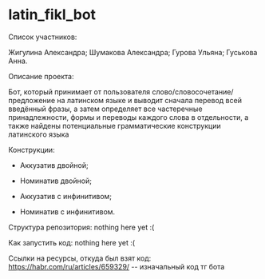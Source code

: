 # latin_fikl_bot

Список участников:

Жигулина Александра;
Шумакова Александра;
Гурова Ульяна;
Гуськова Анна.

Описание проекта:

Бот, который принимает от пользователя слово/словосочетание/предложение на латинском языке 
и выводит сначала перевод всей введённый фразы,
а затем определяет все частеречные принадлежности, формы и переводы каждого слова в отдельности, 
а также найдены потенциальные грамматические конструкции латинского языка

Конструкции:

- Аккузатив двойной;

- Номинатив двойной;

- Аккузатив с инфинитивом;

- Номинатив с инфинитивом.


Структура репозитория:
nothing here yet :(

Как запустить код:
nothing here yet :(


Ссылки на ресурсы, откуда был взят код:
https://habr.com/ru/articles/659329/ -- изначальный код тг бота
